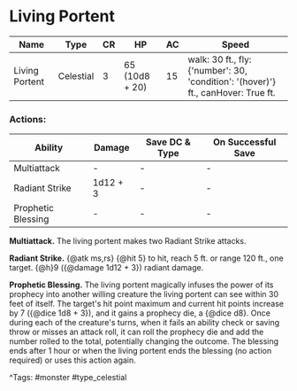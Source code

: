 # Living Portent

| Name | Type | CR | HP | AC | Speed |
|------|------|----|----|----|-------|
| Living Portent | Celestial | 3 | 65 (10d8 + 20) | 15 | walk: 30 ft., fly: {'number': 30, 'condition': '(hover)'} ft., canHover: True ft. |

### Actions:

| Ability | Damage | Save DC & Type | On Successful Save |
|---------|--------|----------------|--------------------|
| Multiattack | - | - | - |
| Radiant Strike | 1d12 + 3 | - | - |
| Prophetic Blessing | - | - | - |


**Multiattack.** The living portent makes two Radiant Strike attacks.

**Radiant Strike.** {@atk ms,rs} {@hit 5} to hit, reach 5 ft. or range 120 ft., one target. {@h}9 ({@damage 1d12 + 3}) radiant damage.

**Prophetic Blessing.** The living portent magically infuses the power of its prophecy into another willing creature the living portent can see within 30 feet of itself. The target's hit point maximum and current hit points increase by 7 ({@dice 1d8 + 3}), and it gains a prophecy die, a {@dice d8}. Once during each of the creature's turns, when it fails an ability check or saving throw or misses an attack roll, it can roll the prophecy die and add the number rolled to the total, potentially changing the outcome. The blessing ends after 1 hour or when the living portent ends the blessing (no action required) or uses this action again.

^Tags: #monster #type_celestial